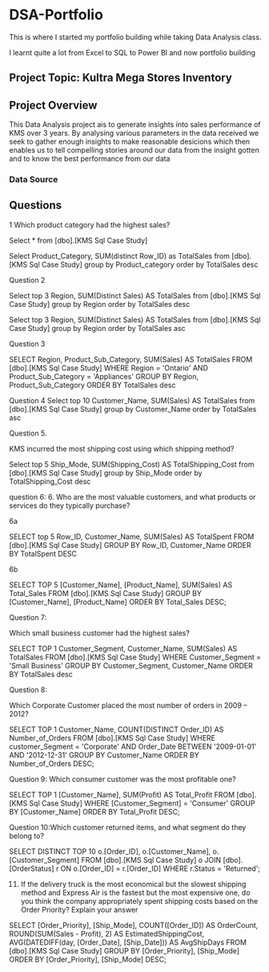 # DSA-Portfolio

This is where I started my portfolio building while taking Data Analysis class.

I learnt quite a lot from Excel to SQL to Power BI and now portfolio building

## Project Topic: Kultra Mega Stores Inventory
## Project Overview
This Data Analysis project ais to generate insights into sales performance of KMS over 3 years. By analysing various parameters in the data received we seek to gather enough insights to make reasonable desicions which then enables us to tell compelling stories around our data from the insight gotten and to know the best performance from our data

### Data Source


## Questions

1 Which product category had the highest sales? 


Select * from [dbo].[KMS Sql Case Study]

Select Product_Category, SUM(distinct Row_ID) as TotalSales
from [dbo].[KMS Sql Case Study]
group by Product_category
order by TotalSales desc

Question 2


Select top 3 Region, SUM(Distinct Sales) AS TotalSales
from [dbo].[KMS Sql Case Study]
group by Region
order by TotalSales desc


Select top 3  Region, SUM(Distinct Sales) AS TotalSales
from [dbo].[KMS Sql Case Study]
group by Region
order by TotalSales asc

Question 3

SELECT Region,  Product_Sub_Category, SUM(Sales) AS TotalSales
FROM [dbo].[KMS Sql Case Study]
WHERE Region = 'Ontario'
AND Product_Sub_Category = 'Appliances' 
GROUP BY Region,  Product_Sub_Category
ORDER BY TotalSales desc

Question 4 
Select top 10 Customer_Name, SUM(Sales) AS TotalSales
from [dbo].[KMS Sql Case Study]
group by Customer_Name
order by TotalSales asc


 Question 5.

KMS incurred the most shipping cost using which shipping method?

Select top 5 Ship_Mode, SUM(Shipping_Cost) AS TotalShipping_Cost
from [dbo].[KMS Sql Case Study]
group by Ship_Mode
order by TotalShipping_Cost desc

question 6:
6. Who are the most valuable customers, and what products or services do they typically 
purchase? 

6a

SELECT top 5 Row_ID, Customer_Name, SUM(Sales) AS TotalSpent
FROM [dbo].[KMS Sql Case Study]
GROUP BY Row_ID, Customer_Name
ORDER BY TotalSpent DESC

6b

SELECT TOP 5 [Customer_Name], [Product_Name],
SUM(Sales) AS Total_Sales
FROM [dbo].[KMS Sql Case Study]
GROUP BY [Customer_Name], [Product_Name]
ORDER BY Total_Sales DESC;


Question 7:

Which small business customer had the highest sales?

SELECT TOP 1 Customer_Segment, Customer_Name, SUM(Sales) AS TotalSales
FROM [dbo].[KMS Sql Case Study]
WHERE Customer_Segment = 'Small Business'
GROUP BY Customer_Segment, Customer_Name
ORDER BY TotalSales desc


Question 8:

Which Corporate Customer placed the most number of orders in 2009 – 2012?

SELECT TOP 1 Customer_Name, COUNT(DISTINCT Order_ID) AS Number_of_Orders
FROM [dbo].[KMS Sql Case Study]
WHERE customer_Segment = 'Corporate'
AND Order_Date BETWEEN '2009-01-01' AND '2012-12-31'
GROUP BY Customer_Name
ORDER BY Number_of_Orders DESC;

Question 9:
Which consumer customer was the most profitable one?

SELECT TOP 1
[Customer_Name], SUM(Profit) AS Total_Profit
FROM [dbo].[KMS Sql Case Study]
WHERE [Customer_Segment] = 'Consumer'
GROUP BY [Customer_Name]
ORDER BY Total_Profit DESC;

Question 10:Which customer returned items, and what segment do they belong to?

SELECT DISTINCT TOP 10 o.[Order_ID], o.[Customer_Name], o.[Customer_Segment]
FROM [dbo].[KMS Sql Case Study] o
JOIN [dbo].[OrderStatus] r 
ON o.[Order_ID] = r.[Order_ID]
WHERE r.Status = 'Returned';

11. If the delivery truck is the most economical but the slowest shipping method and 
Express Air is the fastest but the most expensive one, do you think the company 
appropriately spent shipping costs based on the Order Priority? Explain your answer

SELECT [Order_Priority], [Ship_Mode],
COUNT([Order_ID]) AS OrderCount,
ROUND(SUM(Sales - Profit), 2) AS EstimatedShippingCost,
AVG(DATEDIFF(day, [Order_Date], [Ship_Date])) AS AvgShipDays
FROM [dbo].[KMS Sql Case Study]
GROUP BY [Order_Priority], [Ship_Mode]
ORDER BY [Order_Priority], [Ship_Mode] DESC;

